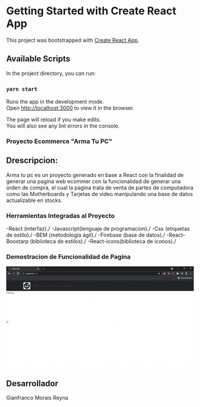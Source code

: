 # Getting Started with Create React App

This project was bootstrapped with [Create React App](https://github.com/facebook/create-react-app).

## Available Scripts

In the project directory, you can run:

### `yarn start`

Runs the app in the development mode.\
Open [http://localhost:3000](http://localhost:3000) to view it in the browser.

The page will reload if you make edits.\
You will also see any lint errors in the console.

### Proyecto Ecommerce "Arma Tu PC"

## Drescripcion:
Arma tu pc es un proyecto generado en base a React con la finalidad de generar una pagina web ecommer con la funcionalidad de generar una orden de compra, el cual la pagina trata de venta de partes de computadora como las Motherboards y Tarjetas de video manipulando una base de datos actualizable en stocks.

### Herramientas Integradas al Proyecto
-React (interfaz)./
-Javascript(lenguaje de programacion)./
-Css (etiquetas de estilo)./
-BEM (metodología ágil)./
-Firebase (base de datos)./
-React-Boostarp (biblioteca de estilos)./
-React-icons(biblioteca de iconos)./

### Demostracion de Funcionalidad de Pagina
![](./src/gif/funcionalidad-de-pagina.gif)

## Desarrollador
Gianfranco Morais Reyna